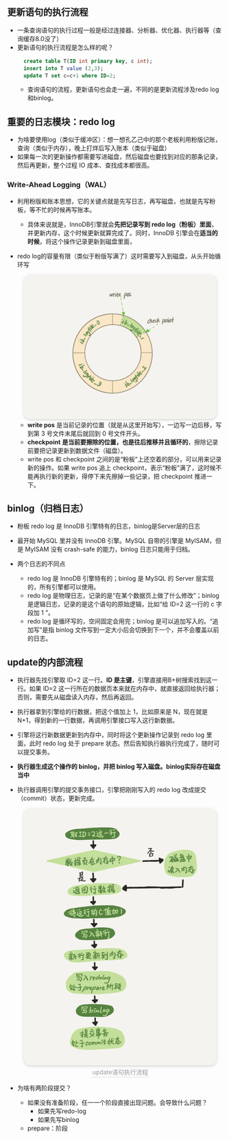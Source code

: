 
## 更新语句的执行流程
- 一条查询语句的执行过程一般是经过连接器、分析器、优化器、执行器等（查询缓存8.0没了）
- 更新语句的执行流程是怎么样的呢？
  ```sql
    create table T(ID int primary key, c int);
    insert into T value (2,3);
    update T set c=c+1 where ID=2;
  ```
  - 查询语句的流程，更新语句也会走一遍，不同的是更新流程涉及redo log和binlog。

## 重要的日志模块：redo log
- 为啥要使用log（类似于缓冲区）：想一想孔乙己中的那个老板利用粉版记账，查询（类似于内存），晚上打烊后写入账本（类似于磁盘）
- 如果每一次的更新操作都需要写进磁盘，然后磁盘也要找到对应的那条记录，然后再更新，整个过程 IO 成本、查找成本都很高。

### Write-Ahead Logging（WAL）

- 利用粉版和账本思想，它的关键点就是先写日志，再写磁盘，也就是先写粉板，等不忙的时候再写账本。
  - 具体来说就是，InnoDB引擎就会**先把记录写到 redo log（粉板）里面**，并更新内存，这个时候更新就算完成了。同时，InnoDB 引擎会在**适当的时候**，将这个操作记录更新到磁盘里面，

- redo log的容量有限（类似于粉版写满了）这时需要写入到磁盘，从头开始循环写
  <center>
      <img style="border-radius: 1.125em;
      box-shadow: 0 2px 4px 0 rgba(34,36,38,.12),0 2px 10px 0 rgba(34,36,38,.08);"
      src=img/2021-07-15-16-45-44.png
  width=450px>
  </center>

  -  **write pos** 是当前记录的位置（就是从这里开始写），一边写一边后移，写到第 3 号文件末尾后就回到 0 号文件开头。
  -  **checkpoint** **是当前要擦除的位置，也是往后推移并且循环的**，擦除记录前要把记录更新到数据文件（磁盘）。
  -  write pos 和 checkpoint 之间的是“粉板”上还空着的部分，可以用来记录新的操作。如果 write pos 追上 checkpoint，表示“粉板”满了，这时候不能再执行新的更新，得停下来先擦掉一些记录，把 checkpoint 推进一下。



## binlog（归档日志）
- 粉板 redo log 是 InnoDB 引擎特有的日志，binlog是Server层的日志

- 最开始 MySQL 里并没有 InnoDB 引擎。MySQL 自带的引擎是 MyISAM，但是 MyISAM 没有 crash-safe 的能力，binlog 日志只能用于归档。
- 两个日志的不同点
  - redo log 是 InnoDB 引擎特有的；binlog 是 MySQL 的 Server 层实现的，所有引擎都可以使用。
  - redo log 是物理日志，记录的是“在某个数据页上做了什么修改”；binlog 是逻辑日志，记录的是这个语句的原始逻辑，比如“给 ID=2 这一行的 c 字段加 1 ”。
  - redo log 是循环写的，空间固定会用完；binlog 是可以追加写入的。“追加写”是指 binlog 文件写到一定大小后会切换到下一个，并不会覆盖以前的日志。

## update的内部流程
- 执行器先找引擎取 ID=2 这一行。**ID 是主键**，引擎直接用B+树搜索找到这一行。如果 ID=2 这一行所在的数据页本来就在内存中，就直接返回给执行器；否则，需要先从磁盘读入内存，然后再返回。
- 执行器拿到引擎给的行数据，把这个值加上 1，比如原来是 N，现在就是 N+1，得到新的一行数据，再调用引擎接口写入这行新数据。
- 引擎将这行新数据更新到内存中，同时将这个更新操作记录到 redo log 里面，此时 redo log 处于 prepare 状态。然后告知执行器执行完成了，随时可以提交事务。
- **执行器生成这个操作的 binlog，并把 binlog 写入磁盘。binlog实际存在磁盘当中**
- 执行器调用引擎的提交事务接口，引擎把刚刚写入的 redo log 改成提交（commit）状态，更新完成。
  <center>
      <img style="border-radius: 1.125em;
      box-shadow: 0 2px 4px 0 rgba(34,36,38,.12),0 2px 10px 0 rgba(34,36,38,.08);"
      src=img/2021-07-15-17-00-37.png
  width=450px>
      <br>
      <div style="color:orange; border-bottom: 1px solid #d9d9d9;
      display: inline-block;
      color: #999;
      padding: 2px;">update语句执行流程</div>
  </center>
  


- 为啥有两阶段提交？
  - 如果没有准备阶段，任一一个阶段直接出现问题。会导致什么问题？
    - 如果先写redo-log
    - 如果先写binlog
  - prepare：阶段